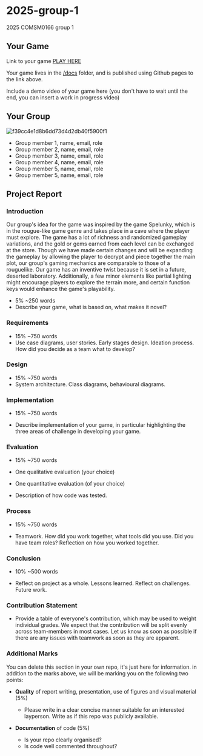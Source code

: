 # 2025-group-1
2025 COMSM0166 group 1

## Your Game

Link to your game [PLAY HERE](https://peteinfo.github.io/COMSM0166-project-template/)

Your game lives in the [/docs](/docs) folder, and is published using Github pages to the link above.

Include a demo video of your game here (you don't have to wait until the end, you can insert a work in progress video)

## Your Group

![f39cc4e1d8b6dd73d4d2db40f5900f1](https://github.com/user-attachments/assets/c3ffb7cf-7c44-414e-b030-84610f4f36cd)


- Group member 1, name, email, role
- Group member 2, name, email, role
- Group member 3, name, email, role
- Group member 4, name, email, role
- Group member 5, name, email, role
- Group member 5, name, email, role

## Project Report

### Introduction

Our group's idea for the game was inspired by the game Spelunky, which is in the rougue-like game genre and takes place in a cave where the player must explore. The game has a lot of richness and randomized gameplay variations, and the gold or gems earned from each level can be exchanged at the store. Though we have made certain changes and will be expanding the gameplay by allowing the player to decrypt and piece together the main plot, our group's gaming mechanics are comparable to those of a rouguelike. Our game has an inventive twist because it is set in a future, deserted laboratory. Additionally, a few minor elements like partial lighting might encourage players to explore the terrain more, and certain function keys would enhance the game's playability.

- 5% ~250 words 
- Describe your game, what is based on, what makes it novel? 

### Requirements 

- 15% ~750 words
- Use case diagrams, user stories. Early stages design. Ideation process. How did you decide as a team what to develop? 

### Design

- 15% ~750 words 
- System architecture. Class diagrams, behavioural diagrams. 

### Implementation

- 15% ~750 words

- Describe implementation of your game, in particular highlighting the three areas of challenge in developing your game. 

### Evaluation

- 15% ~750 words

- One qualitative evaluation (your choice) 

- One quantitative evaluation (of your choice) 

- Description of how code was tested. 

### Process 

- 15% ~750 words

- Teamwork. How did you work together, what tools did you use. Did you have team roles? Reflection on how you worked together. 

### Conclusion

- 10% ~500 words

- Reflect on project as a whole. Lessons learned. Reflect on challenges. Future work. 

### Contribution Statement

- Provide a table of everyone's contribution, which may be used to weight individual grades. We expect that the contribution will be split evenly across team-members in most cases. Let us know as soon as possible if there are any issues with teamwork as soon as they are apparent. 

### Additional Marks

You can delete this section in your own repo, it's just here for information. in addition to the marks above, we will be marking you on the following two points:

- **Quality** of report writing, presentation, use of figures and visual material (5%) 
  - Please write in a clear concise manner suitable for an interested layperson. Write as if this repo was publicly available.

- **Documentation** of code (5%)

  - Is your repo clearly organised? 
  - Is code well commented throughout?
